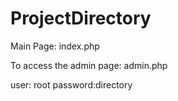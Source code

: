 ProjectDirectory
================
Main Page: index.php

To access the admin page: admin.php 

user: root
password:directory
